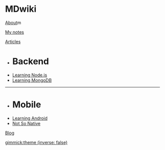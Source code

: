 # MDwiki

[About](index.md)m

[My notes](Post-Ideas.md)

[Articles]()

  * # Backend  
  * [Learning Node.js](learningNodejs.md)
  * [Learning MongoDB](LearningMongoDB.md)
  - - - -
  * # Mobile
  * [Learning Android](LearningAndroid.md)
  * [Not So Native](mobile.md)

[Blog](blog.md)


[gimmick:theme (inverse: false)](united)

